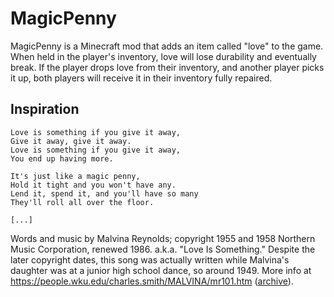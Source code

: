 # MagicPenny

MagicPenny is a Minecraft mod that adds an item called "love" to the game.
When held in the player's inventory, love will lose durability and eventually break.
If the player drops love from their inventory, and another player picks it up, both players will receive it in their inventory fully repaired.

## Inspiration

```plain
Love is something if you give it away,
Give it away, give it away.
Love is something if you give it away,
You end up having more.

It's just like a magic penny,
Hold it tight and you won't have any.
Lend it, spend it, and you'll have so many
They'll roll all over the floor.

[...]
```

Words and music by Malvina Reynolds; copyright 1955 and 1958 Northern Music Corporation, renewed 1986. a.k.a. "Love Is Something." Despite the later copyright dates, this song was actually written while Malvina's daughter was at a junior high school dance, so around 1949. More info at <https://people.wku.edu/charles.smith/MALVINA/mr101.htm> ([archive](https://web.archive.org/web/20230704155344/https://people.wku.edu/charles.smith/MALVINA/mr101.htm)).

